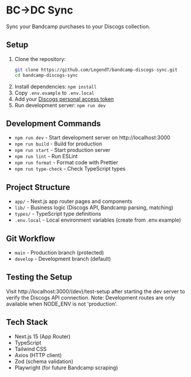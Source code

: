 # BC→DC Sync

Sync your Bandcamp purchases to your Discogs collection.

## Setup

1. Clone the repository:
   ```bash
   git clone https://github.com/LegendT/bandcamp-discogs-sync.git
   cd bandcamp-discogs-sync
   ```
2. Install dependencies: `npm install`
3. Copy `.env.example` to `.env.local`
4. Add your [Discogs personal access token](https://www.discogs.com/settings/developers)
5. Run development server: `npm run dev`

## Development Commands

- `npm run dev` - Start development server on http://localhost:3000
- `npm run build` - Build for production
- `npm run start` - Start production server
- `npm run lint` - Run ESLint
- `npm run format` - Format code with Prettier
- `npm run type-check` - Check TypeScript types

## Project Structure

- `app/` - Next.js app router pages and components
- `lib/` - Business logic (Discogs API, Bandcamp parsing, matching)
- `types/` - TypeScript type definitions
- `.env.local` - Local environment variables (create from .env.example)

## Git Workflow

- `main` - Production branch (protected)
- `develop` - Development branch (default)

## Testing the Setup

Visit http://localhost:3000/(dev)/test-setup after starting the dev server to verify the Discogs API connection.
Note: Development routes are only available when NODE_ENV is not 'production'.

## Tech Stack

- Next.js 15 (App Router)
- TypeScript
- Tailwind CSS
- Axios (HTTP client)
- Zod (schema validation)
- Playwright (for future Bandcamp scraping)